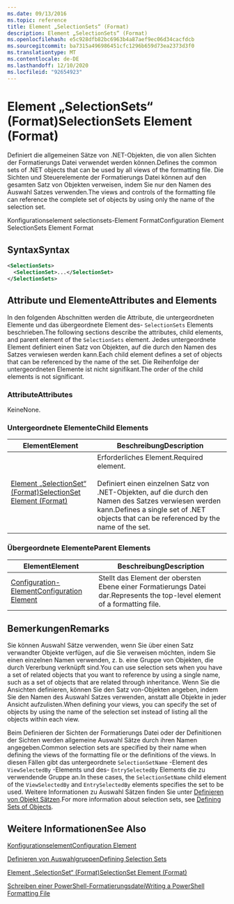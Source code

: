 ```yaml
---
ms.date: 09/13/2016
ms.topic: reference
title: Element „SelectionSets“ (Format)
description: Element „SelectionSets“ (Format)
ms.openlocfilehash: e5c928dfb82bc6963b4a87aef9ec06d34cacfdcb
ms.sourcegitcommit: ba7315a496986451cfc1296b659d73ea2373d3f0
ms.translationtype: MT
ms.contentlocale: de-DE
ms.lasthandoff: 12/10/2020
ms.locfileid: "92654923"
---
```

# <a name="selectionsets-element-format"></a><span data-ttu-id="818ff-103">Element „SelectionSets“ (Format)</span><span class="sxs-lookup"><span data-stu-id="818ff-103">SelectionSets Element (Format)</span></span>

<span data-ttu-id="818ff-104">Definiert die allgemeinen Sätze von .NET-Objekten, die von allen Sichten der Formatierungs Datei verwendet werden können.</span><span class="sxs-lookup"><span data-stu-id="818ff-104">Defines the common sets of .NET objects that can be used by all views of the formatting file.</span></span> <span data-ttu-id="818ff-105">Die Sichten und Steuerelemente der Formatierungs Datei können auf den gesamten Satz von Objekten verweisen, indem Sie nur den Namen des Auswahl Satzes verwenden.</span><span class="sxs-lookup"><span data-stu-id="818ff-105">The views and controls of the formatting file can reference the complete set of objects by using only the name of the selection set.</span></span>

<span data-ttu-id="818ff-106">Konfigurationselement selectionsets-Element Format</span><span class="sxs-lookup"><span data-stu-id="818ff-106">Configuration Element SelectionSets Element Format</span></span>

## <a name="syntax"></a><span data-ttu-id="818ff-107">Syntax</span><span class="sxs-lookup"><span data-stu-id="818ff-107">Syntax</span></span>

```xml
<SelectionSets>
  <SelectionSet>...</SelectionSet>
</SelectionSets>
```

## <a name="attributes-and-elements"></a><span data-ttu-id="818ff-108">Attribute und Elemente</span><span class="sxs-lookup"><span data-stu-id="818ff-108">Attributes and Elements</span></span>

<span data-ttu-id="818ff-109">In den folgenden Abschnitten werden die Attribute, die untergeordneten Elemente und das übergeordnete Element des- `SelectionSets` Elements beschrieben.</span><span class="sxs-lookup"><span data-stu-id="818ff-109">The following sections describe the attributes, child elements, and parent element of the `SelectionSets` element.</span></span> <span data-ttu-id="818ff-110">Jedes untergeordnete Element definiert einen Satz von Objekten, auf die durch den Namen des Satzes verwiesen werden kann.</span><span class="sxs-lookup"><span data-stu-id="818ff-110">Each child element defines a set of objects that can be referenced by the name of the set.</span></span> <span data-ttu-id="818ff-111">Die Reihenfolge der untergeordneten Elemente ist nicht signifikant.</span><span class="sxs-lookup"><span data-stu-id="818ff-111">The order of the child elements is not significant.</span></span>

### <a name="attributes"></a><span data-ttu-id="818ff-112">Attribute</span><span class="sxs-lookup"><span data-stu-id="818ff-112">Attributes</span></span>

<span data-ttu-id="818ff-113">Keine</span><span class="sxs-lookup"><span data-stu-id="818ff-113">None.</span></span>

### <a name="child-elements"></a><span data-ttu-id="818ff-114">Untergeordnete Elemente</span><span class="sxs-lookup"><span data-stu-id="818ff-114">Child Elements</span></span>

|<span data-ttu-id="818ff-115">Element</span><span class="sxs-lookup"><span data-stu-id="818ff-115">Element</span></span>|<span data-ttu-id="818ff-116">Beschreibung</span><span class="sxs-lookup"><span data-stu-id="818ff-116">Description</span></span>|
|-------------|-----------------|
|[<span data-ttu-id="818ff-117">Element „SelectionSet“ (Format)</span><span class="sxs-lookup"><span data-stu-id="818ff-117">SelectionSet Element (Format)</span></span>](./selectionset-element-format.md)|<span data-ttu-id="818ff-118">Erforderliches Element.</span><span class="sxs-lookup"><span data-stu-id="818ff-118">Required element.</span></span><br /><br /> <span data-ttu-id="818ff-119">Definiert einen einzelnen Satz von .NET-Objekten, auf die durch den Namen des Satzes verwiesen werden kann.</span><span class="sxs-lookup"><span data-stu-id="818ff-119">Defines a single set of .NET objects that can be referenced by the name of the set.</span></span>|

### <a name="parent-elements"></a><span data-ttu-id="818ff-120">Übergeordnete Elemente</span><span class="sxs-lookup"><span data-stu-id="818ff-120">Parent Elements</span></span>

|<span data-ttu-id="818ff-121">Element</span><span class="sxs-lookup"><span data-stu-id="818ff-121">Element</span></span>|<span data-ttu-id="818ff-122">Beschreibung</span><span class="sxs-lookup"><span data-stu-id="818ff-122">Description</span></span>|
|-------------|-----------------|
|[<span data-ttu-id="818ff-123">Configuration-Element</span><span class="sxs-lookup"><span data-stu-id="818ff-123">Configuration Element</span></span>](./configuration-element-format.md)|<span data-ttu-id="818ff-124">Stellt das Element der obersten Ebene einer Formatierungs Datei dar.</span><span class="sxs-lookup"><span data-stu-id="818ff-124">Represents the top-level element of a formatting file.</span></span>|

## <a name="remarks"></a><span data-ttu-id="818ff-125">Bemerkungen</span><span class="sxs-lookup"><span data-stu-id="818ff-125">Remarks</span></span>

<span data-ttu-id="818ff-126">Sie können Auswahl Sätze verwenden, wenn Sie über einen Satz verwandter Objekte verfügen, auf die Sie verweisen möchten, indem Sie einen einzelnen Namen verwenden, z. b. eine Gruppe von Objekten, die durch Vererbung verknüpft sind.</span><span class="sxs-lookup"><span data-stu-id="818ff-126">You can use selection sets when you have a set of related objects that you want to reference by using a single name, such as a set of objects that are related through inheritance.</span></span> <span data-ttu-id="818ff-127">Wenn Sie die Ansichten definieren, können Sie den Satz von-Objekten angeben, indem Sie den Namen des Auswahl Satzes verwenden, anstatt alle Objekte in jeder Ansicht aufzulisten.</span><span class="sxs-lookup"><span data-stu-id="818ff-127">When defining your views, you can specify the set of objects by using the name of the selection set instead of listing all the objects within each view.</span></span>

<span data-ttu-id="818ff-128">Beim Definieren der Sichten der Formatierungs Datei oder der Definitionen der Sichten werden allgemeine Auswahl Sätze durch ihren Namen angegeben.</span><span class="sxs-lookup"><span data-stu-id="818ff-128">Common selection sets are specified by their name when defining the views of the formatting file or the definitions of the views.</span></span> <span data-ttu-id="818ff-129">In diesen Fällen gibt das untergeordnete `SelectionSetName` -Element des `ViewSelectedBy` -Elements und des- `EntrySelectedBy` Elements die zu verwendende Gruppe an.</span><span class="sxs-lookup"><span data-stu-id="818ff-129">In these cases, the `SelectionSetName` child element of the `ViewSelectedBy` and `EntrySelectedBy` elements specifies the set to be used.</span></span> <span data-ttu-id="818ff-130">Weitere Informationen zu Auswahl Sätzen finden Sie unter [Definieren von Objekt Sätzen](./defining-selection-sets.md).</span><span class="sxs-lookup"><span data-stu-id="818ff-130">For more information about selection sets, see [Defining Sets of Objects](./defining-selection-sets.md).</span></span>

## <a name="see-also"></a><span data-ttu-id="818ff-131">Weitere Informationen</span><span class="sxs-lookup"><span data-stu-id="818ff-131">See Also</span></span>

[<span data-ttu-id="818ff-132">Konfigurationselement</span><span class="sxs-lookup"><span data-stu-id="818ff-132">Configuration Element</span></span>](./configuration-element-format.md)

[<span data-ttu-id="818ff-133">Definieren von Auswahlgruppen</span><span class="sxs-lookup"><span data-stu-id="818ff-133">Defining Selection Sets</span></span>](./defining-selection-sets.md)

[<span data-ttu-id="818ff-134">Element „SelectionSet“ (Format)</span><span class="sxs-lookup"><span data-stu-id="818ff-134">SelectionSet Element (Format)</span></span>](./selectionset-element-format.md)

[<span data-ttu-id="818ff-135">Schreiben einer PowerShell-Formatierungsdatei</span><span class="sxs-lookup"><span data-stu-id="818ff-135">Writing a PowerShell Formatting File</span></span>](./writing-a-powershell-formatting-file.md)
